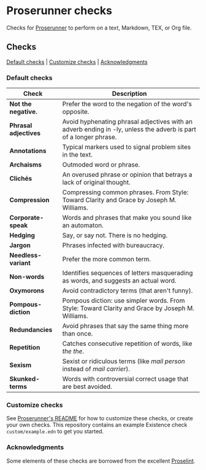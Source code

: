 # Proserunner checks

Checks for [Proserunner](https://github.com/jeff-bruemmer/proserunner) to perform on a text, Markdown, TEX, or Org file.

## Checks

[Default checks](#default-checks) | [Customize checks](#customize-checks) | [Acknowledgments](#acknowledgments)

### Default checks

| **Check**              | **Description**                                                                                                  |
| ---------------------- | ---------------------------------------------------------------------------------------------------------------- |
| **Not the negative.**  | Prefer the word to the negation of the word's opposite.                                                          |
| **Phrasal adjectives** | Avoid hyphenating phrasal adjectives with an adverb ending in -ly, unless the adverb is part of a longer phrase. |
| **Annotations**        | Typical markers used to signal problem sites in the text.                                                        |
| **Archaisms**          | Outmoded word or phrase.                                                                                         |
| **Clichés**            | An overused phrase or opinion that betrays a lack of original thought.                                           |
| **Compression**        | Compressing common phrases. From Style: Toward Clarity and Grace by Joseph M. Williams.                          |
| **Corporate-speak**    | Words and phrases that make you sound like an automaton.                                                         |
| **Hedging**            | Say, or say not. There is no hedging.                                                                            |
| **Jargon**             | Phrases infected with bureaucracy.                                                                               |
| **Needless-variant**   | Prefer the more common term.                                                                                     |
| **Non-words**          | Identifies sequences of letters masquerading as words, and suggests an actual word.                              |
| **Oxymorons**          | Avoid contradictory terms (that aren't funny).                                                                   |
| **Pompous-diction**    | Pompous diction: use simpler words. From Style: Toward Clarity and Grace by Joseph M. Williams.                  |
| **Redundancies**       | Avoid phrases that say the same thing more than once.                                                            |
| **Repetition**         | Catches consecutive repetition of words, like _the the_.                                                         |
| **Sexism**             | Sexist or ridiculous terms (like _mail person_ instead of _mail carrier_).                                       |
| **Skunked-terms**      | Words with controversial correct usage that are best avoided.                                                    |

### Customize checks

See [Proserunner's README](https://github.com/jeff-bruemmer/proserunner) for how to customize these checks, or create your own checks. This repository contains an example Existence check `custom/example.edn` to get you started.

### Acknowledgments

Some elements of these checks are borrowed from the excellent [Proselint](https://github.com/amperser/proselint).

